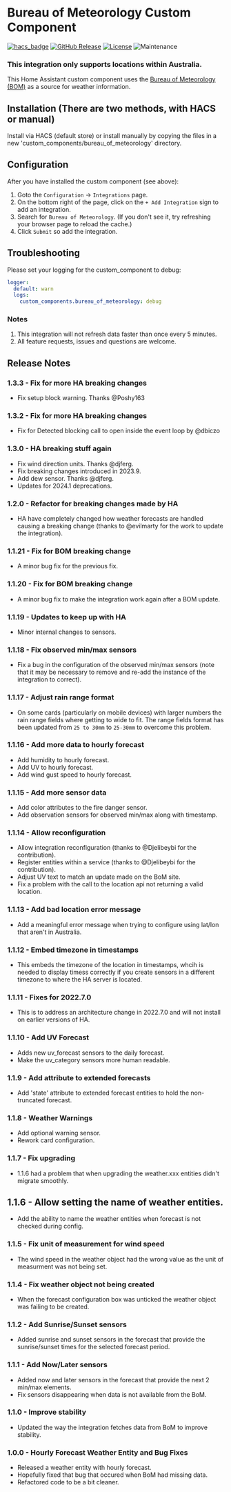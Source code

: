 # Bureau of Meteorology Custom Component

[![hacs_badge](https://img.shields.io/badge/HACS-Default-orange.svg?style=for-the-badge)](https://github.com/custom-components/hacs)
[![GitHub Release][releases-shield]][releases]
[![License][license-shield]](LICENSE.md)
![Maintenance](https://img.shields.io/maintenance/yes/2024?style=for-the-badge)

### **This integration only supports locations within Australia.**

This Home Assistant custom component uses the [Bureau of Meteorology (BOM)](http://www.bom.gov.au) as a source for weather information.

## Installation (There are two methods, with HACS or manual)

Install via HACS (default store) or install manually by copying the files in a new 'custom_components/bureau_of_meteorology' directory.

## Configuration
After you have installed the custom component (see above):
1. Goto the `Configuration` -> `Integrations` page.  
2. On the bottom right of the page, click on the `+ Add Integration` sign to add an integration.
3. Search for `Bureau of Meteorology`. (If you don't see it, try refreshing your browser page to reload the cache.)
4. Click `Submit` so add the integration.

## Troubleshooting
Please set your logging for the custom_component to debug:
```yaml
logger:
  default: warn
  logs:
    custom_components.bureau_of_meteorology: debug
```

### Notes
1. This integration will not refresh data faster than once every 5 minutes.
2. All feature requests, issues and questions are welcome.

## Release Notes

### 1.3.3 - Fix for more HA breaking changes
  - Fix setup block warning. Thanks @Poshy163

### 1.3.2 - Fix for more HA breaking changes
  - Fix for Detected blocking call to open inside the event loop by @dbiczo

### 1.3.0 - HA breaking stuff again
  - Fix wind direction units. Thanks @djferg.
  - Fix breaking changes introduced in 2023.9.
  - Add dew sensor. Thanks @djferg.
  - Updates for 2024.1 deprecations.

### 1.2.0 - Refactor for breaking changes made by HA
  - HA have completely changed how weather forecasts are handled causing a breaking change (thanks to @evilmarty for the work to update the integration).

### 1.1.21 - Fix for BOM breaking change
  - A minor bug fix for the previous fix.

### 1.1.20 - Fix for BOM breaking change
  - A minor bug fix to make the integration work again after a BOM update.

### 1.1.19 - Updates to keep up with HA
  - Minor internal changes to sensors.

### 1.1.18 - Fix observed min/max sensors
  - Fix a bug in the configuration of the observed min/max sensors (note that it may be necessary to remove and re-add the instance of the integration to correct).

### 1.1.17 - Adjust rain range format
  - On some cards (particularly on mobile devices) with larger numbers the rain range fields where getting to wide to fit. The range fields format has been updated from `25 to 30mm` to `25-30mm` to overcome this problem.
### 1.1.16 - Add more data to hourly forecast
  - Add humidity to hourly forecast.
  - Add UV to hourly forecast.
  - Add wind gust speed to hourly forecast.

### 1.1.15 - Add more sensor data
  - Add color attributes to the fire danger sensor.
  - Add observation sensors for observed min/max along with timestamp.

### 1.1.14 - Allow reconfiguration
  - Allow integration reconfiguration (thanks to @Djelibeybi for the contribution).
  - Register entities within a service  (thanks to @Djelibeybi for the contribution).
  - Adjust UV text to match an update made on the BoM site.
  - Fix a problem with the call to the location api not returning a valid location.

### 1.1.13 - Add bad location error message
  - Add a meaningful error message when trying to configure using lat/lon that aren't in Australia.

### 1.1.12 - Embed timezone in timestamps
  - This embeds the timezone of the location in timestamps, whcih is needed to display timess correctly if you create sensors in a different timezone to where the HA server is located.

### 1.1.11 - Fixes for 2022.7.0
  - This is to address an architecture change in 2022.7.0 and will not install on earlier versions of HA.
  
### 1.1.10 - Add UV Forecast
- Adds new uv_forecast sensors to the daily forecast.
- Make the uv_category sensors more human readable.

### 1.1.9 - Add attribute to extended forecasts
- Add 'state' attribute to extended forecast entities to hold the non-truncated forecast.

### 1.1.8 - Weather Warnings
- Add optional warning sensor.
- Rework card configuration.

### 1.1.7 - Fix upgrading
- 1.1.6 had a problem that when upgrading the weather.xxx entities didn't migrate smoothly.

## 1.1.6 - Allow setting the name of weather entities.
- Add the ability to name the weather entities when forecast is not checked during config.

### 1.1.5 - Fix unit of measurement for wind speed
- The wind speed in the weather object had the wrong value as the unit of measurment was not being set.

### 1.1.4 - Fix weather object not being created
- When the forecast configuration box was unticked the weather object was failing to be created.

### 1.1.2 - Add Sunrise/Sunset sensors
- Added sunrise and sunset sensors in the forecast that provide the sunrise/sunset times for the selected forecast period.

### 1.1.1 - Add Now/Later sensors
- Added now and later sensors in the forecast that provide the next 2 min/max elements.
- Fix sensors disappearing when data is not available from the BoM.

### 1.1.0 - Improve stability
- Updated the way the integration fetches data from BoM to improve stability.

### 1.0.0 - Hourly Forecast Weather Entity and Bug Fixes
- Released a weather entity with hourly forecast.
- Hopefully fixed that bug that occured when BoM had missing data.
- Refactored code to be a bit cleaner.

[hacs]: https://hacs.xyz
[hacsbadge]: https://img.shields.io/badge/HACS-Default-orange.svg?style=for-the-badge
[license-shield]: https://img.shields.io/github/license/bremor/bureau_of_meteorology.svg?style=for-the-badge
[releases-shield]: https://img.shields.io/github/release/bremor/bureau_of_meteorology.svg?style=for-the-badge
[releases]: https://github.com/bremor/bureau_of_meteorology/releases
